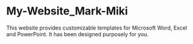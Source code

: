 # My-Website_Mark-Miki
This website provides customizable templates for Microsoft Word, Excel and PowerPoint. It has been designed purposely for you.
